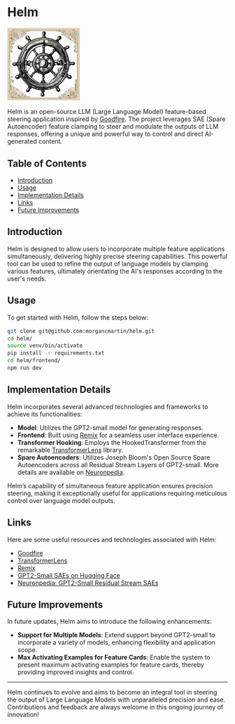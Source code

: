 # Helm

<img src="helm-img.webp" alt="Helm Logo" width="33%">

Helm is an open-source LLM (Large Language Model) feature-based steering application inspired by [Goodfire](https://goodfire.ai/). The project leverages SAE (Spare Autoencoder) feature clamping to steer and modulate the outputs of LLM responses, offering a unique and powerful way to control and direct AI-generated content.

## Table of Contents

- [Introduction](#introduction)
- [Usage](#usage)
- [Implementation Details](#implementation-details)
- [Links](#links)
- [Future Improvements](#future-improvements)

## Introduction

Helm is designed to allow users to incorporate multiple feature applications simultaneously, delivering highly precise steering capabilities. This powerful tool can be used to refine the output of language models by clamping various features, ultimately orientating the AI's responses according to the user's needs.

## Usage

To get started with Helm, follow the steps below:

```sh
git clone git@github.com:morgancmartin/helm.git
cd helm/
source venv/bin/activate
pip install -r requirements.txt
cd helm/frontend/
npm run dev
```

## Implementation Details

Helm incorporates several advanced technologies and frameworks to achieve its functionalities:

- **Model**: Utilizes the GPT2-small model for generating responses.
- **Frontend**: Built using [Remix](https://remix.run/) for a seamless user interface experience.
- **Transformer Hooking**: Employs the HookedTransformer from the remarkable [TransformerLens](https://github.com/TransformerLensOrg/TransformerLens) library.
- **Spare Autoencoders**: Utilizes Joseph Bloom's Open Source Spare Autoencoders across all Residual Stream Layers of GPT2-small. More details are available on [Neuronpedia](https://www.neuronpedia.org/gpt2sm-res-jb).

Helm’s capability of simultaneous feature application ensures precision steering, making it exceptionally useful for applications requiring meticulous control over language model outputs.

## Links

Here are some useful resources and technologies associated with Helm:

- [Goodfire](https://goodfire.ai/)
- [TransformerLens](https://github.com/TransformerLensOrg/TransformerLens)
- [Remix](https://remix.run/)
- [GPT2-Small SAEs on Hugging Face](https://huggingface.co/jbloom/GPT2-Small-SAEs)
- [Neuronpedia: GPT2-Small Residual Stream SAEs](https://www.neuronpedia.org/gpt2sm-res-jb)

## Future Improvements

In future updates, Helm aims to introduce the following enhancements:

- **Support for Multiple Models**: Extend support beyond GPT2-small to incorporate a variety of models, enhancing flexibility and application scope.
- **Max Activating Examples for Feature Cards**: Enable the system to present maximum activating examples for feature cards, thereby providing improved insights and control.

---

Helm continues to evolve and aims to become an integral tool in steering the output of Large Language Models with unparalleled precision and ease. Contributions and feedback are always welcome in this ongoing journey of innovation!
